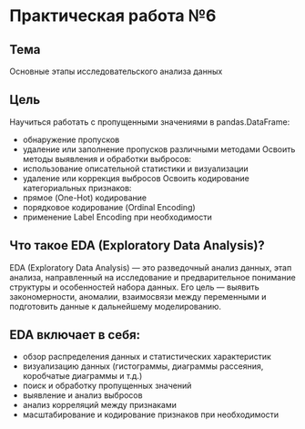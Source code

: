 # Практическая работа №6
## Тема

Основные этапы исследовательского анализа данных

## Цель

Научиться работать с пропущенными значениями в pandas.DataFrame:
- обнаружение пропусков
- удаление или заполнение пропусков различными методами
Освоить методы выявления и обработки выбросов:
- использование описательной статистики и визуализации
- удаление или коррекция выбросов
Освоить кодирование категориальных признаков:
- прямое (One-Hot) кодирование
- порядковое кодирование (Ordinal Encoding)
- применение Label Encoding при необходимости
  
## Что такое EDA (Exploratory Data Analysis)?

EDA (Exploratory Data Analysis) — это разведочный анализ данных, этап анализа, направленный на исследование и предварительное понимание структуры и особенностей набора данных. 
Его цель — выявить закономерности, аномалии, взаимосвязи между переменными и подготовить данные к дальнейшему моделированию.

## EDA включает в себя:
- обзор распределения данных и статистических характеристик
- визуализацию данных (гистограммы, диаграммы рассеяния, коробчатые диаграммы и т.д.)
- поиск и обработку пропущенных значений
- выявление и анализ выбросов
- анализ корреляций между признаками
- масштабирование и кодирование признаков при необходимости

